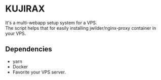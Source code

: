 # KUJIRAX

It's a multi-webapp setup system for a VPS.  
The script helps that for easily installing jwilder/nginx-proxy container in your VPS.

## Dependencies

* yarn
* Docker
* Favorite your VPS server.